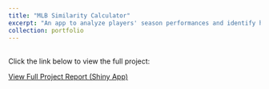 ```yaml
---
title: "MLB Similarity Calculator"
excerpt: "An app to analyze players' season performances and identify historical counterparts with the highest similarity. "
collection: portfolio
---
```

<br>
Click the link below to view the full project:

<a href="https://nolanlo.shinyapps.io/similarity_calculator/" target="_blank">View Full Project Report (Shiny App)</a>
